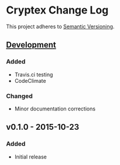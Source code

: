 # Cryptex Change Log
This project adheres to [Semantic Versioning](http://semver.org/).

## [Development]
### Added
- Travis.ci testing
- CodeClimate

### Changed
- Minor documentation corrections

## v0.1.0 - 2015-10-23
### Added
- Initial release

[Development]: https://github.com/TechnologyAdvice/Cryptex/compare/0.1.0...HEAD
